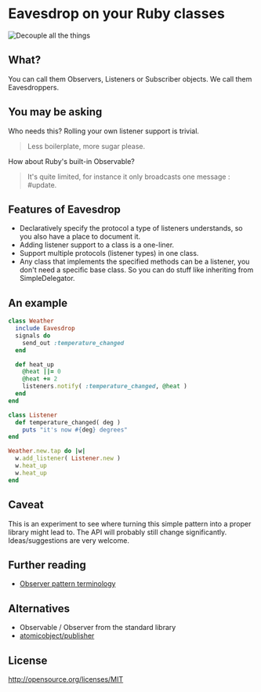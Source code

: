 # Eavesdrop on your Ruby classes

![Decouple all the things](https://raw.github.com/arnebrasseur/eavesdrop/master/all_the_things.jpg)

## What?

You can call them Observers, Listeners or Subscriber objects. We call them Eavesdroppers.

## You may be asking

Who needs this? Rolling your own listener support is trivial.

> Less boilerplate, more sugar please.

How about Ruby's built-in Observable?

> It's quite limited, for instance it only broadcasts one message : #update.

## Features of Eavesdrop

- Declaratively specify the protocol a type of listeners understands, so you also have a place to document it.
- Adding listener support to a class is a one-liner.
- Support multiple protocols (listener types) in one class.
- Any class that implements the specified methods can be a listener, you don't need a specific base class. So you can do stuff like inheriting from SimpleDelegator.

## An example

```ruby
class Weather
  include Eavesdrop
  signals do
    send_out :temperature_changed
  end

  def heat_up
    @heat ||= 0
    @heat += 2
    listeners.notify( :temperature_changed, @heat )
  end
end

class Listener
  def temperature_changed( deg )
    puts "it's now #{deg} degrees"
end 

Weather.new.tap do |w|
  w.add_listener( Listener.new )
  w.heat_up
  w.heat_up
end
```

## Caveat

This is an experiment to see where turning this simple pattern into a proper library might lead to. The API will probably still change significantly. Ideas/suggestions are very welcome.

## Further reading

- [Observer pattern terminology](https://gist.github.com/3842243)

## Alternatives

- Observable / Observer from the standard library
- [atomicobject/publisher](https://github.com/atomicobject/publisher)

## License

http://opensource.org/licenses/MIT